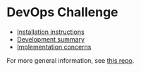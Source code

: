 # DevOps Challenge

- [Installation instructions](./INSTRUCTIONS.md)
- [Development summary](./SUMMARY.md)
- [Implementation concerns](./TROUBLE.md)

For more general information, see [this repo](https://github.com/Twistbioscience/devops-challenge).
